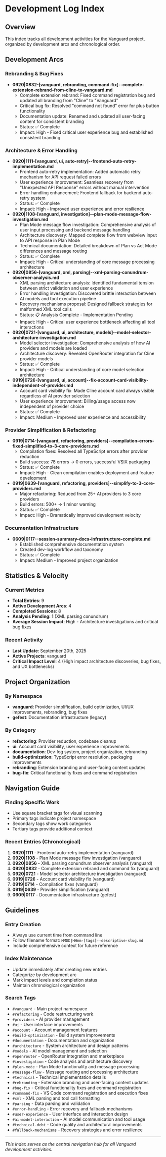 # Development Log Index

## Overview
This index tracks all development activities for the Vanguard project, organized by development arcs and chronological order.

## Development Arcs

### Rebranding & Bug Fixes
- **0920|0832-[vanguard, rebranding, command-fix]--complete-extension-rebrand-from-cline-to-vanguard.md**
  - Complete extension rebrand: Fixed command registration bug and updated all branding from "Cline" to "Vanguard"
  - Critical bug fix: Resolved "command not found" error for plus button functionality
  - Documentation update: Renamed and updated all user-facing content for consistent branding
  - Status: ✅ Complete
  - Impact: High - Fixed critical user experience bug and established consistent branding

### Architecture & Error Handling
- **0920|1111-[vanguard, ui, auto-retry]--frontend-auto-retry-implementation.md**
  - Frontend auto-retry implementation: Added automatic retry mechanism for API request failed errors
  - User experience improvement: Seamless recovery from "Unexpected API Response" errors without manual intervention
  - Error handling enhancement: Frontend fallback for backend auto-retry system
  - Status: ✅ Complete
  - Impact: High - Improved user experience and error resilience
- **0920|1108-[vanguard, investigation]--plan-mode-message-flow-investigation.md**
  - Plan Mode message flow investigation: Comprehensive analysis of user input processing and backend message handling
  - Architecture discovery: Mapped complete flow from webview input to API response in Plan Mode
  - Technical documentation: Detailed breakdown of Plan vs Act Mode differences and message routing
  - Status: ✅ Complete
  - Impact: High - Critical understanding of core message processing architecture
- **0920|0856-[vanguard, xml, parsing]--xml-parsing-conundrum-observer-analysis.md**
  - XML parsing architecture analysis: Identified fundamental tension between strict validation and user experience
  - Error handling investigation: Discovered brittle interaction between AI models and tool execution pipeline
  - Recovery mechanisms proposal: Designed fallback strategies for malformed XML tool calls
  - Status: 📋 Analysis Complete - Implementation Pending
  - Impact: High - Critical user experience bottleneck affecting all tool interactions
- **0920|0721-[vanguard, ui, architecture, models]--model-selector-architecture-investigation.md**
  - Model selector investigation: Comprehensive analysis of how AI providers and models are loaded
  - Architecture discovery: Revealed OpenRouter integration for Cline provider models
  - Status: ✅ Complete
  - Impact: High - Critical understanding of core model selection architecture
- **0919|0726-[vanguard, ui, account]--fix-account-card-visibility-independent-of-provider.md**
  - Account card visibility fix: Made Cline account card always visible regardless of AI provider selection
  - User experience improvement: Billing/usage access now independent of provider choice
  - Status: ✅ Complete
  - Impact: Medium - Improved user experience and accessibility

### Provider Simplification & Refactoring
- **0919|0714-[vanguard, refactoring, providers]--compilation-errors-fixed-simplified-to-3-core-providers.md**
  - Compilation fixes: Resolved all TypeScript errors after provider reduction
  - Build success: 78 errors → 0 errors, successful VSIX packaging
  - Status: ✅ Complete
  - Impact: High - Clean compilation enables deployment and feature development
- **0919|0639-[vanguard, refactoring, providers]--simplify-to-3-core-providers.md**
  - Major refactoring: Reduced from 25+ AI providers to 3 core providers
  - Build errors: 500+ → 1 minor warning
  - Status: ✅ Complete
  - Impact: High - Dramatically improved development velocity

### Documentation Infrastructure
- **0609|0117--session-summary-docs-infrastructure-complete.md**
  - Established comprehensive documentation system
  - Created dev-log workflow and taxonomy
  - Status: ✅ Complete
  - Impact: Medium - Improved project organization

## Statistics & Velocity

### Current Metrics
- **Total Entries**: 9
- **Active Development Arcs**: 4
- **Completed Sessions**: 8
- **Analysis Pending**: 1 (XML parsing conundrum)
- **Average Session Impact**: High - Architecture investigations and critical bug fixes

### Recent Activity
- **Last Update**: September 20th, 2025
- **Active Projects**: vanguard
- **Critical Impact Level**: 4 (High impact architecture discoveries, bug fixes, and UX bottlenecks)

## Project Organization

### By Namespace
- **vanguard**: Provider simplification, build optimization, UI/UX improvements, rebranding, bug fixes
- **gefest**: Documentation infrastructure (legacy)

### By Category
- **refactoring**: Provider reduction, codebase cleanup
- **ui**: Account card visibility, user experience improvements
- **documentation**: Dev-log system, project organization, rebranding
- **build-optimization**: TypeScript error resolution, packaging improvements
- **rebranding**: Extension branding and user-facing content updates
- **bug-fix**: Critical functionality fixes and command registration

## Navigation Guide

### Finding Specific Work
- Use square bracket tags for visual scanning
- Primary tags indicate project namespace
- Secondary tags show work categories
- Tertiary tags provide additional context

### Recent Entries (Chronological)
1. **0920|1111** - Frontend auto-retry implementation (vanguard)
2. **0920|1108** - Plan Mode message flow investigation (vanguard)
3. **0920|0856** - XML parsing conundrum observer analysis (vanguard)
4. **0920|0832** - Complete extension rebrand and command fix (vanguard)
5. **0920|0721** - Model selector architecture investigation (vanguard)
6. **0919|0726** - Account card visibility fix (vanguard)
7. **0919|0714** - Compilation fixes (vanguard)
8. **0919|0639** - Provider simplification (vanguard)
9. **0609|0117** - Documentation infrastructure (gefest)

## Guidelines

### Entry Creation
- Always use current time from command line
- Follow filename format: `MMDD|HHmm-[tags]--descriptive-slug.md`
- Include comprehensive context for future reference

### Index Maintenance
- Update immediately after creating new entries
- Categorize by development arc
- Mark impact levels and completion status
- Maintain chronological organization

### Search Tags
- `#vanguard` - Main project namespace
- `#refactoring` - Code restructuring work
- `#providers` - AI provider management
- `#ui` - User interface improvements
- `#account` - Account management features
- `#build-optimization` - Build system improvements
- `#documentation` - Documentation and organization
- `#architecture` - System architecture and design patterns
- `#models` - AI model management and selection
- `#openrouter` - OpenRouter integration and marketplace
- `#investigation` - Code analysis and architecture discovery
- `#plan-mode` - Plan Mode functionality and message processing
- `#message-flow` - Message routing and processing architecture
- `#technical` - Technical implementation details
- `#rebranding` - Extension branding and user-facing content updates
- `#bug-fix` - Critical functionality fixes and command registration
- `#command-fix` - VS Code command registration and execution fixes
- `#xml` - XML parsing and tool call formatting
- `#parsing` - Data parsing and validation
- `#error-handling` - Error recovery and fallback mechanisms
- `#user-experience` - User interface and interaction design
- `#ai-model-interaction` - AI model communication and tool usage
- `#technical-debt` - Code quality and architectural improvements
- `#fallback-mechanisms` - Recovery strategies and error resilience

---
*This index serves as the central navigation hub for all Vanguard development activities.*
